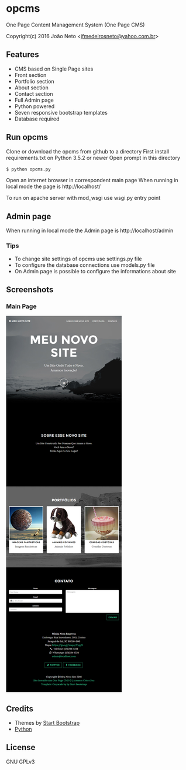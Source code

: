 # opcms

One Page Content Management System (One Page CMS)

Copyright(c) 2016 João Neto <<jfmedeirosneto@yahoo.com.br>>

## Features

- CMS based on Single Page sites
- Front section
- Portfolio section
- About section
- Contact section
- Full Admin page
- Python powered
- Seven responsive bootstrap templates
- Database required

## Run opcms

Clone or download the opcms from github to a directory
First install requirements.txt on Python 3.5.2 or newer
Open prompt in this directory

``` bash
$ python opcms.py
```

Open an internet browser in correspondent main page
When running in local mode the page is http://localhost/

To run on apache server with mod_wsgi use wsgi.py entry point

## Admin page

When running in local mode the Admin page is http://localhost/admin

### Tips

- To change site settings of opcms use settings.py file
- To configure the database connections use models.py file
- On Admin page is possible to configure the informations about site

## Screenshots

### Main Page

![Home](https://raw.githubusercontent.com/jfmedeirosneto/opcms/master/screenshots/main-page.png "Main Page")

## Credits

- Themes by [Start Bootstrap](http://startbootstrap.com)
- [Python](https://www.python.org/)

## License

GNU GPLv3